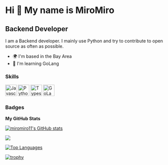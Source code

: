 Hi 👋 My name is MiroMiro
=========================

Backend Developer
--------------------

I am a Backend developer. I mainly use Python and try to contribute to open source as often as possible.

* 🌍  I'm based in the Bay Area
* 🧠  I'm learning GoLang

### Skills

<p align="left">
<a href="https://developer.mozilla.org/en-US/docs/Web/JavaScript" target="_blank" rel="noreferrer"><img src="https://raw.githubusercontent.com/danielcranney/readme-generator/main/public/icons/skills/javascript-colored.svg" width="36" height="36" alt="Javascript" /></a>
<a href="https://www.python.org/" target="_blank" rel="noreferrer"><img src="https://raw.githubusercontent.com/danielcranney/readme-generator/main/public/icons/skills/python-colored.svg" width="36" height="36" alt="Python" /></a>
<a href="https://www.typescriptlang.org/" target="_blank" rel="noreferrer"><img src="https://raw.githubusercontent.com/danielcranney/readme-generator/main/public/icons/skills/typescript-colored.svg" width="36" height="36" alt="Typescript" /></a>
<a href="https://go.dev/" target="_blank" rel="noreferrer"><img src="https://miro.medium.com/max/500/1*vmFSpk9xtpxAHkH7cmt-3Q.png" width="36" height="36" alt="GoLang" /></a>

### Badges

<b>My GitHub Stats</b>

<a href="http://www.github.com/miromiro11"><img src="https://github-readme-stats.vercel.app/api?username=miromiro11&show_icons=true&hide=&count_private=true&title_color=0891b2&text_color=ffffff&icon_color=0891b2&bg_color=1c1917&hide_border=true&show_icons=true" alt="miromiro11's GitHub stats" /></a>

<a href="http://www.github.com/miromiro11"><img src="https://github-readme-streak-stats.herokuapp.com/?user=miromiro11&stroke=ffffff&background=1c1917&ring=0891b2&fire=0891b2&currStreakNum=ffffff&currStreakLabel=0891b2&sideNums=ffffff&sideLabels=ffffff&dates=ffffff&hide_border=true" /></a>

<a href="https://github.com/miromiro11" align="left"><img src="https://github-readme-stats.vercel.app/api/top-langs/?username=miromiro11&langs_count=10&title_color=0891b2&text_color=ffffff&icon_color=0891b2&bg_color=1c1917&hide_border=true&locale=en&custom_title=Top%20%Languages" alt="Top Languages" /></a>

[![trophy](https://github-profile-trophy.vercel.app/?username=ryo-ma)](https://github.com/ryo-ma/github-profile-trophy)
